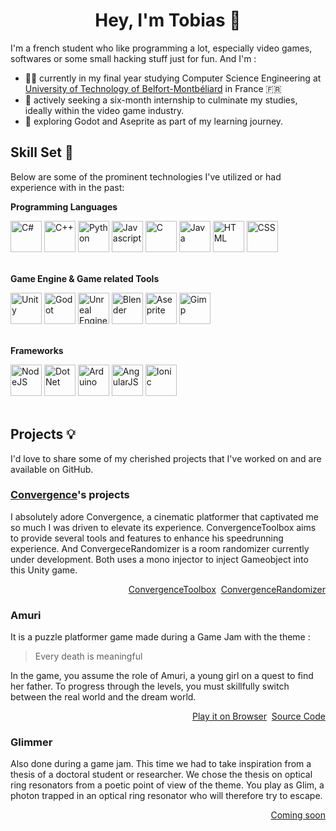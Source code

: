 <h1 align="center">Hey, I'm Tobias 👋</h1>

I'm a french student who like programming a lot, especially video games, softwares or some small hacking stuff just for fun. And I'm :
- 👨‍🎓 currently in my final year studying Computer Science Engineering at <a href="https://www.utbm.fr/">University of Technology of Belfort-Montbéliard</a> in France 🇫🇷
- 🚀 actively seeking a six-month internship to culminate my studies, ideally within the video game industry.
- 🌱 exploring Godot and Aseprite as part of  my learning journey.


<!--
**SkyMound/SkyMound** is a ✨ _special_ ✨ repository because its `README.md` (this file) appears on your GitHub profile.

Here are some ideas to get you started:

- 🔭 I’m currently working on ...
- 🌱 I’m currently learning ...
- 👯 I’m looking to collaborate on ...
- 🤔 I’m looking for help with ...
- 💬 Ask me about ...
- 📫 How to reach me: ...
- 😄 Pronouns: ...
- ⚡ Fun fact: ...
-->

## Skill Set 💪

Below are some of the prominent technologies I've utilized or had experience with in the past:

**Programming Languages**

<div>
 <img title="C#" src="https://cdn.jsdelivr.net/gh/devicons/devicon/icons/csharp/csharp-original.svg" width="50px"/>
 <img title="C++" src="https://cdn.jsdelivr.net/gh/devicons/devicon/icons/cplusplus/cplusplus-original.svg" width="50px"/>
 <img title="Python" src="https://cdn.jsdelivr.net/gh/devicons/devicon/icons/python/python-original.svg" width="50px"/>
 <img title="Javascript" src="https://cdn.jsdelivr.net/gh/devicons/devicon/icons/javascript/javascript-original.svg" width="50px"/>
 <img title="C" src="https://cdn.jsdelivr.net/gh/devicons/devicon/icons/c/c-original.svg" width="50px"/>
 <img title="Java" src="https://cdn.jsdelivr.net/gh/devicons/devicon/icons/java/java-original.svg" width="50px"/>
 <img title="HTML" src="https://cdn.jsdelivr.net/gh/devicons/devicon/icons/html5/html5-original.svg" width="50px"/>
 <img title="CSS" src="https://cdn.jsdelivr.net/gh/devicons/devicon/icons/css3/css3-original.svg" width="50px" />
</div>
&nbsp

**Game Engine & Game related Tools**
<div>
 <img src="https://cdn.jsdelivr.net/gh/devicons/devicon/icons/unity/unity-original.svg" width="50px" title="Unity"/>
 <img src="https://cdn.jsdelivr.net/gh/devicons/devicon/icons/godot/godot-original.svg" width="50px" title="Godot"/>
 <img src="https://cdn.jsdelivr.net/gh/devicons/devicon/icons/unrealengine/unrealengine-original.svg" width="50px" title="Unreal Engine"/>
 <img src="https://cdn.jsdelivr.net/gh/devicons/devicon/icons/blender/blender-original.svg" width="50px" title="Blender"/>
 <img alt="Aseprite" title="Aseprite" width="50px" src="https://raw.githubusercontent.com/aseprite/aseprite/main/data/icons/ase64.png">
 <img alt="Gimp" title="Gimp" width="50px" src="https://cdn.jsdelivr.net/gh/devicons/devicon/icons/gimp/gimp-original.svg" />
</div>
&nbsp

**Frameworks**

<div>
 <img src="https://cdn.jsdelivr.net/gh/devicons/devicon/icons/nodejs/nodejs-original.svg" width="50px" title="NodeJS"/>
 <img src="https://cdn.jsdelivr.net/gh/devicons/devicon/icons/dotnetcore/dotnetcore-original.svg" width="50px" title="DotNet"/>
 <img src="https://cdn.jsdelivr.net/gh/devicons/devicon/icons/arduino/arduino-original.svg" width="50px" title="Arduino"/>
 <img src="https://cdn.jsdelivr.net/gh/devicons/devicon/icons/angularjs/angularjs-original.svg" width="50px" title="AngularJS"/>
 <img src="https://cdn.jsdelivr.net/gh/devicons/devicon/icons/ionic/ionic-original.svg" width="50px" title="Ionic"/>
</div>
&nbsp

## Projects 💡

I'd love to share some of my cherished projects that I've worked on and are available on GitHub.

### <a href="https://convrgencegame.com">Convergence</a>'s projects

I absolutely adore Convergence, a cinematic platformer that captivated me so much I was driven to elevate its experience. ConvergenceToolbox aims to provide several tools and features to enhance his speedrunning experience. And ConvergeceRandomizer is a room randomizer currently under development. Both uses a mono injector to inject Gameobject into this Unity game.

<p align="right">
 <a href="https://github.com/SkyMound/ConvergenceToolbox">ConvergenceToolbox</a>&nbsp;
 <a href="https://github.com/SkyMound/ConvergenceRandomizer">ConvergenceRandomizer</a>
</p>

### Amuri 

It is a puzzle platformer game made during a Game Jam with the theme :
>Every death is meaningful

In the game, you assume the role of Amuri, a young girl on a quest to find her father. To progress through the levels, you must skillfully switch between the real world and the dream world.

<p align="right">
 <a href="https://skymound.github.io/Amuri/">Play it on Browser</a>&nbsp;
 <a href="https://github.com/SkyMound/Amuri">Source Code</a>
</p>

### Glimmer

Also done during a game jam. This time we had to take inspiration from a thesis of a doctoral student or researcher. We chose the thesis on optical ring resonators from a poetic point of view of the theme. You play as Glim, a photon trapped in an optical ring resonator who will therefore try to escape.

<p align="right">
 <a href="https://github.com/SkyMound/PhotonJam">Coming soon</a>
</p>
